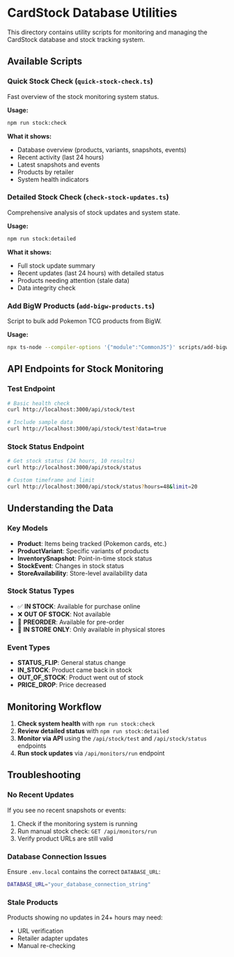 # CardStock Database Utilities

This directory contains utility scripts for monitoring and managing the CardStock database and stock tracking system.

## Available Scripts

### Quick Stock Check (`quick-stock-check.ts`)
Fast overview of the stock monitoring system status.

**Usage:**
```bash
npm run stock:check
```

**What it shows:**
- Database overview (products, variants, snapshots, events)
- Recent activity (last 24 hours)
- Latest snapshots and events
- Products by retailer
- System health indicators

### Detailed Stock Check (`check-stock-updates.ts`)
Comprehensive analysis of stock updates and system state.

**Usage:**
```bash
npm run stock:detailed
```

**What it shows:**
- Full stock update summary
- Recent updates (last 24 hours) with detailed status
- Products needing attention (stale data)
- Data integrity check

### Add BigW Products (`add-bigw-products.ts`)
Script to bulk add Pokemon TCG products from BigW.

**Usage:**
```bash
npx ts-node --compiler-options '{"module":"CommonJS"}' scripts/add-bigw-products.ts
```

## API Endpoints for Stock Monitoring

### Test Endpoint
```bash
# Basic health check
curl http://localhost:3000/api/stock/test

# Include sample data
curl http://localhost:3000/api/stock/test?data=true
```

### Stock Status Endpoint
```bash
# Get stock status (24 hours, 10 results)
curl http://localhost:3000/api/stock/status

# Custom timeframe and limit
curl http://localhost:3000/api/stock/status?hours=48&limit=20
```

## Understanding the Data

### Key Models
- **Product**: Items being tracked (Pokemon cards, etc.)
- **ProductVariant**: Specific variants of products
- **InventorySnapshot**: Point-in-time stock status
- **StockEvent**: Changes in stock status
- **StoreAvailability**: Store-level availability data

### Stock Status Types
- ✅ **IN STOCK**: Available for purchase online
- ❌ **OUT OF STOCK**: Not available
- 🔄 **PREORDER**: Available for pre-order
- 🏪 **IN STORE ONLY**: Only available in physical stores

### Event Types
- **STATUS_FLIP**: General status change
- **IN_STOCK**: Product came back in stock
- **OUT_OF_STOCK**: Product went out of stock
- **PRICE_DROP**: Price decreased

## Monitoring Workflow

1. **Check system health** with `npm run stock:check`
2. **Review detailed status** with `npm run stock:detailed`
3. **Monitor via API** using the `/api/stock/test` and `/api/stock/status` endpoints
4. **Run stock updates** via `/api/monitors/run` endpoint

## Troubleshooting

### No Recent Updates
If you see no recent snapshots or events:
1. Check if the monitoring system is running
2. Run manual stock check: `GET /api/monitors/run`
3. Verify product URLs are still valid

### Database Connection Issues
Ensure `.env.local` contains the correct `DATABASE_URL`:
```bash
DATABASE_URL="your_database_connection_string"
```

### Stale Products
Products showing no updates in 24+ hours may need:
- URL verification
- Retailer adapter updates
- Manual re-checking
